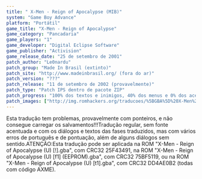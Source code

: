 ```yaml
---
title: " X-Men - Reign of Apocalypse (MIB)"
system: "Game Boy Advance"
platform: "Portátil"
game_title: "X-Men - Reign of Apocalypse"
game_category: "Pancadaria"
game_players: "1"
game_developer: "Digital Eclipse Software"
game_publisher: "Activision"
game_release_date: "25 de setembro de 2001"
patch_author: "Le0nardu"
patch_group: "Made In Brasil (extinto)"
patch_site: "http://www.madeinbrasil.org/ (fora do ar)"
patch_version: "???"
patch_release: "11 de setembro de 2002 (provavelmente)"
patch_type: "Patch IPS dentro de pacote ZIP"
patch_progress: "100% dos textos e inimigos, 40% dos menus e 0% dos acentos"
patch_images: ["http://img.romhackers.org/traducoes/%5BGBA%5D%20X-Men%20-%20Reign%20of%20Apocalypse%20-%20MIB%20-%201.png","http://img.romhackers.org/traducoes/%5BGBA%5D%20X-Men%20-%20Reign%20of%20Apocalypse%20-%20MIB%20-%202.png","http://img.romhackers.org/traducoes/%5BGBA%5D%20X-Men%20-%20Reign%20of%20Apocalypse%20-%20MIB%20-%203.png"]
---
```

Esta tradução tem problemas, provavelmente com ponteiros, e não consegue carregar os salvamentos!!!Tradução regular, sem fonte acentuada e com os diálogos e textos das fases traduzidos, mas com vários erros de português e de pontuação, além de alguns diálogos sem sentido.ATENÇÃO:Esta tradução pode ser aplicada na ROM "X-Men - Reign of Apocalypse (U) [!].gba", com CRC32 25F43491, na ROM "X-Men - Reign of Apocalypse (U) [f1] (EEPROM).gba", com CRC32 75BF5119, ou na ROM "X-Men - Reign of Apocalypse (U) [t1].gba", com CRC32 DD4AE0B2 (todas com código AXME).